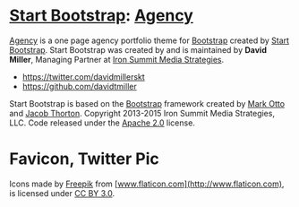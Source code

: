 # [Start Bootstrap](http://startbootstrap.com): [Agency](http://startbootstrap.com/template-overviews/agency)

[Agency](http://startbootstrap.com/template-overviews/agency/) is a one page agency portfolio theme for [Bootstrap](http://getbootstrap.com/) created by [Start Bootstrap](http://startbootstrap.com/). Start Bootstrap was created by and is maintained by **David Miller**, Managing Partner at [Iron Summit Media Strategies](http://www.ironsummitmedia.com/).

* https://twitter.com/davidmillerskt
* https://github.com/davidtmiller

Start Bootstrap is based on the [Bootstrap](http://getbootstrap.com/) framework created by [Mark Otto](https://twitter.com/mdo) and [Jacob Thorton](https://twitter.com/fat).
Copyright 2013-2015 Iron Summit Media Strategies, LLC. Code released under the [Apache 2.0](https://github.com/IronSummitMedia/startbootstrap-agency/blob/gh-pages/LICENSE) license.

# Favicon, Twitter Pic

Icons made by [Freepik](http://www.freepik.com) from [www.flaticon.com](http://www.flaticon.com), is licensed under [CC BY 3.0](http://creativecommons.org/licenses/by/3.0/).
